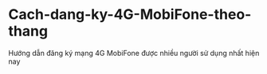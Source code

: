 # Cach-dang-ky-4G-MobiFone-theo-thang
Hướng dẫn đăng ký mạng 4G MobiFone được nhiều người sử dụng nhất hiện nay
